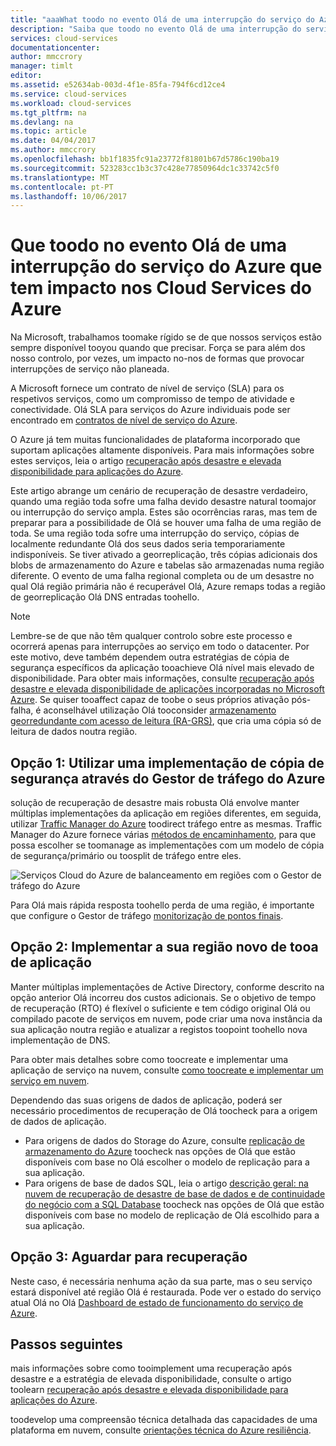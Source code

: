 ```yaml
---
title: "aaaWhat toodo no evento Olá de uma interrupção do serviço do Azure que tem impacto nos Cloud Services do Azure | Microsoft Docs"
description: "Saiba que toodo no evento Olá de uma interrupção do serviço do Azure que tem impacto nos Cloud Services do Azure."
services: cloud-services
documentationcenter: 
author: mmccrory
manager: timlt
editor: 
ms.assetid: e52634ab-003d-4f1e-85fa-794f6cd12ce4
ms.service: cloud-services
ms.workload: cloud-services
ms.tgt_pltfrm: na
ms.devlang: na
ms.topic: article
ms.date: 04/04/2017
ms.author: mmccrory
ms.openlocfilehash: bb1f1835fc91a23772f81801b67d5786c190ba19
ms.sourcegitcommit: 523283cc1b3c37c428e77850964dc1c33742c5f0
ms.translationtype: MT
ms.contentlocale: pt-PT
ms.lasthandoff: 10/06/2017
---
```

# <a name="what-toodo-in-hello-event-of-an-azure-service-disruption-that-impacts-azure-cloud-services"></a>Que toodo no evento Olá de uma interrupção do serviço do Azure que tem impacto nos Cloud Services do Azure
Na Microsoft, trabalhamos toomake rígido se de que nossos serviços estão sempre disponível tooyou quando que precisar. Força se para além dos nosso controlo, por vezes, um impacto no-nos de formas que provocar interrupções de serviço não planeada.

A Microsoft fornece um contrato de nível de serviço (SLA) para os respetivos serviços, como um compromisso de tempo de atividade e conectividade. Olá SLA para serviços do Azure individuais pode ser encontrado em [contratos de nível de serviço do Azure](https://azure.microsoft.com/support/legal/sla/).

O Azure já tem muitas funcionalidades de plataforma incorporado que suportam aplicações altamente disponíveis. Para mais informações sobre estes serviços, leia o artigo [recuperação após desastre e elevada disponibilidade para aplicações do Azure](../resiliency/resiliency-disaster-recovery-high-availability-azure-applications.md).

Este artigo abrange um cenário de recuperação de desastre verdadeiro, quando uma região toda sofre uma falha devido desastre natural toomajor ou interrupção do serviço ampla. Estes são ocorrências raras, mas tem de preparar para a possibilidade de Olá se houver uma falha de uma região de toda. Se uma região toda sofre uma interrupção do serviço, cópias de localmente redundante Olá dos seus dados seria temporariamente indisponíveis. Se tiver ativado a georreplicação, três cópias adicionais dos blobs de armazenamento do Azure e tabelas são armazenadas numa região diferente. O evento de uma falha regional completa ou de um desastre no qual Olá região primária não é recuperável Olá, Azure remaps todas a região de georreplicação Olá DNS entradas toohello.

> [!NOTE]
> Lembre-se de que não têm qualquer controlo sobre este processo e ocorrerá apenas para interrupções ao serviço em todo o datacenter. Por este motivo, deve também dependem outra estratégias de cópia de segurança específicos da aplicação tooachieve Olá nível mais elevado de disponibilidade. Para obter mais informações, consulte [recuperação após desastre e elevada disponibilidade de aplicações incorporadas no Microsoft Azure](../resiliency/resiliency-disaster-recovery-high-availability-azure-applications.md). Se quiser tooaffect capaz de toobe o seus próprios ativação pós-falha, é aconselhável utilização Olá tooconsider [armazenamento georredundante com acesso de leitura (RA-GRS)](../storage/common/storage-redundancy.md#read-access-geo-redundant-storage), que cria uma cópia só de leitura de dados noutra região.
>
>


## <a name="option-1-use-a-backup-deployment-through-azure-traffic-manager"></a>Opção 1: Utilizar uma implementação de cópia de segurança através do Gestor de tráfego do Azure
solução de recuperação de desastre mais robusta Olá envolve manter múltiplas implementações da aplicação em regiões diferentes, em seguida, utilizar [Traffic Manager do Azure](../traffic-manager/traffic-manager-overview.md) toodirect tráfego entre as mesmas. Traffic Manager do Azure fornece várias [métodos de encaminhamento](../traffic-manager/traffic-manager-routing-methods.md), para que possa escolher se toomanage as implementações com um modelo de cópia de segurança/primário ou toosplit de tráfego entre eles.

![Serviços Cloud do Azure de balanceamento em regiões com o Gestor de tráfego do Azure](./media/cloud-services-disaster-recovery-guidance/using-azure-traffic-manager.png)

Para Olá mais rápida resposta toohello perda de uma região, é importante que configure o Gestor de tráfego [monitorização de pontos finais](../traffic-manager/traffic-manager-monitoring.md).

## <a name="option-2-deploy-your-application-tooa-new-region"></a>Opção 2: Implementar a sua região novo de tooa de aplicação
Manter múltiplas implementações de Active Directory, conforme descrito na opção anterior Olá incorreu dos custos adicionais. Se o objetivo de tempo de recuperação (RTO) é flexível o suficiente e tem código original Olá ou compilado pacote de serviços em nuvem, pode criar uma nova instância da sua aplicação noutra região e atualizar a registos toopoint toohello nova implementação de DNS.

Para obter mais detalhes sobre como toocreate e implementar uma aplicação de serviço na nuvem, consulte [como toocreate e implementar um serviço em nuvem](cloud-services-how-to-create-deploy-portal.md).

Dependendo das suas origens de dados de aplicação, poderá ser necessário procedimentos de recuperação de Olá toocheck para a origem de dados de aplicação.

* Para origens de dados do Storage do Azure, consulte [replicação de armazenamento do Azure](../storage/common/storage-redundancy.md#read-access-geo-redundant-storage) toocheck nas opções de Olá que estão disponíveis com base no Olá escolher o modelo de replicação para a sua aplicação.
* Para origens de base de dados SQL, leia o artigo [descrição geral: na nuvem de recuperação de desastre de base de dados e de continuidade do negócio com a SQL Database](../sql-database/sql-database-business-continuity.md) toocheck nas opções de Olá que estão disponíveis com base no modelo de replicação de Olá escolhido para a sua aplicação.


## <a name="option-3-wait-for-recovery"></a>Opção 3: Aguardar para recuperação
Neste caso, é necessária nenhuma ação da sua parte, mas o seu serviço estará disponível até região Olá é restaurada. Pode ver o estado do serviço atual Olá no Olá [Dashboard de estado de funcionamento do serviço de Azure](https://azure.microsoft.com/status/).

## <a name="next-steps"></a>Passos seguintes
mais informações sobre como tooimplement uma recuperação após desastre e a estratégia de elevada disponibilidade, consulte o artigo toolearn [recuperação após desastre e elevada disponibilidade para aplicações do Azure](../resiliency/resiliency-disaster-recovery-high-availability-azure-applications.md).

toodevelop uma compreensão técnica detalhada das capacidades de uma plataforma em nuvem, consulte [orientações técnica do Azure resiliência](../resiliency/resiliency-technical-guidance.md).
